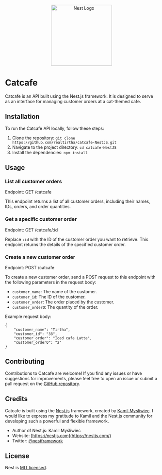 <p align="center">
  <a href="http://nestjs.com/" target="blank"><img src="https://nestjs.com/img/logo-small.svg" width="200" alt="Nest Logo" /></a>
</p>

[circleci-image]: https://img.shields.io/circleci/build/github/nestjs/nest/master?token=abc123def456
[circleci-url]: https://circleci.com/gh/nestjs/nest


# Catcafe

Catcafe is an API built using the Nest.js framework. It is designed to serve as an interface for managing customer orders at a cat-themed cafe.

## Installation

To run the Catcafe API locally, follow these steps:

1. Clone the repository: `git clone https://github.com/realtirtha/catcafe-NestJS.git`
2. Navigate to the project directory: `cd catcafe-NestJS`
3. Install the dependencies: `npm install`

## Usage

### List all customer orders

Endpoint: GET /catcafe

This endpoint returns a list of all customer orders, including their names, IDs, orders, and order quantities.

### Get a specific customer order

Endpoint: GET /catcafe/:id

Replace `:id` with the ID of the customer order you want to retrieve. This endpoint returns the details of the specified customer order.

### Create a new customer order

Endpoint: POST /catcafe

To create a new customer order, send a POST request to this endpoint with the following parameters in the request body:

- `customer_name`: The name of the customer.
- `customer_id`: The ID of the customer.
- `customer_order`: The order placed by the customer.
- `customer_orderQ`: The quantity of the order.

Example request body:
```
{
    "customer_name": "Tirtha",
    "customer_id": "38",
    "customer_order": "Iced cafe Latte",
    "customer_orderQ": "2"
}
```

## Contributing

Contributions to Catcafe are welcome! If you find any issues or have suggestions for improvements, please feel free to open an issue or submit a pull request on the [GitHub repository](https://github.com/realtirtha/catcafe-NestJS).

## Credits

Catcafe is built using the [Nest.js](https://nestjs.com) framework, created by [Kamil Myśliwiec](https://kamilmysliwiec.com). I would like to express my gratitude to Kamil and the Nest.js community for developing such a powerful and flexible framework.

- Author of Nest.js: Kamil Myśliwiec
- Website: [https://nestjs.com](https://nestjs.com/)
- Twitter: [@nestframework](https://twitter.com/nestframework)

## License

Nest is [MIT licensed](LICENSE).
